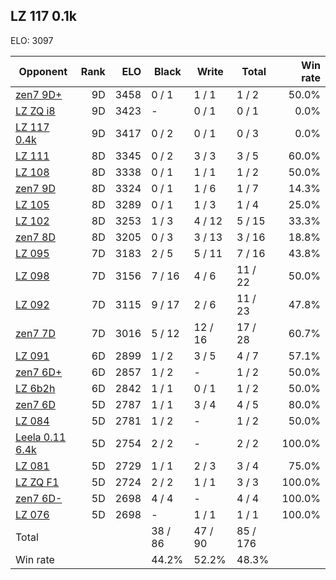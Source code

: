 ## LZ 117 0.1k ##

ELO: 3097

Opponent | Rank | ELO | Black | Write | Total | Win rate
---------|-----:|----:|-------|-------|-------|-------:
[zen7 9D+](zen7%209D+.md) | 9D | 3458 | 0 / 1 | 1 / 1 | 1 / 2 | 50.0%
[LZ ZQ i8](LZ%20ZQ%20i8.md) | 9D | 3423 | - | 0 / 1 | 0 / 1 | 0.0%
[LZ 117 0.4k](LZ%20117%200.4k.md) | 9D | 3417 | 0 / 2 | 0 / 1 | 0 / 3 | 0.0%
[LZ 111](LZ%20111.md) | 8D | 3345 | 0 / 2 | 3 / 3 | 3 / 5 | 60.0%
[LZ 108](LZ%20108.md) | 8D | 3338 | 0 / 1 | 1 / 1 | 1 / 2 | 50.0%
[zen7 9D](zen7%209D.md) | 8D | 3324 | 0 / 1 | 1 / 6 | 1 / 7 | 14.3%
[LZ 105](LZ%20105.md) | 8D | 3289 | 0 / 1 | 1 / 3 | 1 / 4 | 25.0%
[LZ 102](LZ%20102.md) | 8D | 3253 | 1 / 3 | 4 / 12 | 5 / 15 | 33.3%
[zen7 8D](zen7%208D.md) | 8D | 3205 | 0 / 3 | 3 / 13 | 3 / 16 | 18.8%
[LZ 095](LZ%20095.md) | 7D | 3183 | 2 / 5 | 5 / 11 | 7 / 16 | 43.8%
[LZ 098](LZ%20098.md) | 7D | 3156 | 7 / 16 | 4 / 6 | 11 / 22 | 50.0%
[LZ 092](LZ%20092.md) | 7D | 3115 | 9 / 17 | 2 / 6 | 11 / 23 | 47.8%
[zen7 7D](zen7%207D.md) | 7D | 3016 | 5 / 12 | 12 / 16 | 17 / 28 | 60.7%
[LZ 091](LZ%20091.md) | 6D | 2899 | 1 / 2 | 3 / 5 | 4 / 7 | 57.1%
[zen7 6D+](zen7%206D+.md) | 6D | 2857 | 1 / 2 | - | 1 / 2 | 50.0%
[LZ 6b2h](LZ%206b2h.md) | 6D | 2842 | 1 / 1 | 0 / 1 | 1 / 2 | 50.0%
[zen7 6D](zen7%206D.md) | 5D | 2787 | 1 / 1 | 3 / 4 | 4 / 5 | 80.0%
[LZ 084](LZ%20084.md) | 5D | 2781 | 1 / 2 | - | 1 / 2 | 50.0%
[Leela 0.11 6.4k](Leela%200.11%206.4k.md) | 5D | 2754 | 2 / 2 | - | 2 / 2 | 100.0%
[LZ 081](LZ%20081.md) | 5D | 2729 | 1 / 1 | 2 / 3 | 3 / 4 | 75.0%
[LZ ZQ F1](LZ%20ZQ%20F1.md) | 5D | 2724 | 2 / 2 | 1 / 1 | 3 / 3 | 100.0%
[zen7 6D-](zen7%206D-.md) | 5D | 2698 | 4 / 4 | - | 4 / 4 | 100.0%
[LZ 076](LZ%20076.md) | 5D | 2698 | - | 1 / 1 | 1 / 1 | 100.0%
Total | | | 38 / 86 | 47 / 90 | 85 / 176 | 
Win rate| | | 44.2% | 52.2% | 48.3% | 

